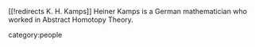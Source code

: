 [[!redirects K. H. Kamps]]
Heiner Kamps is a German mathematician who worked in Abstract Homotopy Theory.


category:people